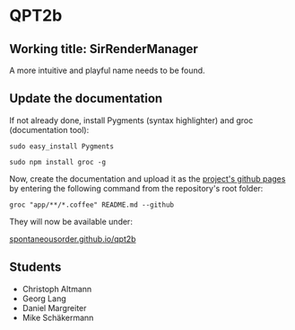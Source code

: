 # QPT2b


## Working title: SirRenderManager

A more intuitive and playful name needs to be found.


## Update the documentation

If not already done, install Pygments (syntax highlighter) and groc (documentation tool):

`sudo easy_install Pygments`

`sudo npm install groc -g`

Now, create the documentation and upload it as the [project's github pages](http://spontaneousorder.github.io/qpt2b) by entering the following command from the repository's root folder:

`groc "app/**/*.coffee" README.md --github`

They will now be available under:

[spontaneousorder.github.io/qpt2b](http://spontaneousorder.github.io/qpt2b)


## Students

* Christoph Altmann
* Georg Lang
* Daniel Margreiter
* Mike Schäkermann